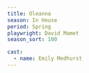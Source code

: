 ```yaml
---
title: Oleanna
season: In House
period: Spring
playwright: David Mamet
season_sort: 100

cast:
  - name: Emily Medhurst
---
```



